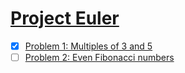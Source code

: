 # [Project Euler](https://projecteuler.net/archives)

- [x] [Problem 1: Multiples of 3 and 5](p001.js)
- [ ] [Problem 2: Even Fibonacci numbers](p002.js)
